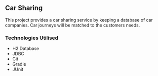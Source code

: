 ## Car Sharing

This project provides a car sharing 
service by keeping a database of car companies. Car
journeys will be matched to the customers needs.

### Technologies Utilised
- H2 Database
- JDBC
- Git
- Gradle
- JUnit
